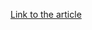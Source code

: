 [Link to the article](https://www.bleepingcomputer.com/news/security/scammers-target-uk-senior-citizens-with-winter-fuel-payment-texts/)
